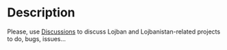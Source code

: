 # Description

Please, use [Discussions](https://github.com/lojban/casnu/discussions) to discuss Lojban and Lojbanistan-related projects to do, bugs, issues...
